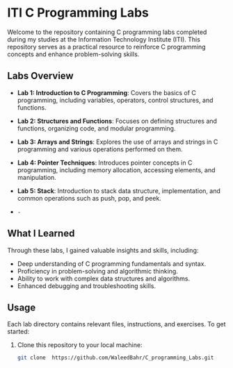 # ITI C Programming Labs

Welcome to the repository containing C programming labs completed during my studies at the Information Technology Institute (ITI). This repository serves as a practical resource to reinforce C programming concepts and enhance problem-solving skills.

## Labs Overview

- **Lab 1: Introduction to C Programming**: Covers the basics of C programming, including variables, operators, control structures, and functions.

- **Lab 2: Structures and Functions**: Focuses on defining structures and functions, organizing code, and modular programming.

- **Lab 3: Arrays and Strings**: Explores the use of arrays and strings in C programming and various operations performed on them.

- **Lab 4: Pointer Techniques**: Introduces pointer concepts in C programming, including memory allocation, accessing elements, and manipulation.

- **Lab 5: Stack**: Introduction to stack data structure, implementation, and common operations such as push, pop, and peek.
-     -


## What I Learned

Through these labs, I gained valuable insights and skills, including:

- Deep understanding of C programming fundamentals and syntax.
- Proficiency in problem-solving and algorithmic thinking.
- Ability to work with complex data structures and algorithms.
- Enhanced debugging and troubleshooting skills.

## Usage

Each lab directory contains relevant files, instructions, and exercises. To get started:

1. Clone this repository to your local machine:

   ```bash
   git clone  https://github.com/WaleedBahr/C_programming_Labs.git
